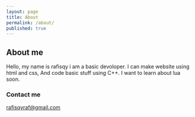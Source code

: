 ```yaml
---
layout: page
title: About
permalink: /about/
published: true
---
```

## About me

Hello, my name is rafisqy i am a basic devoloper. I can make website using html and css, And code basic stuff using C++. I want to learn about lua soon.

### Contact me

[rafisqyraf@gmail.com](mailto:rafisqyraf@gmail.com)
